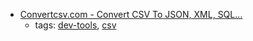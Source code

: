 * [Convertcsv.com - Convert CSV To JSON, XML, SQL...](http://www.convertcsv.com/)
    * tags: [dev-tools](../tags/dev-tools.md), [csv](../tags/csv.md)
